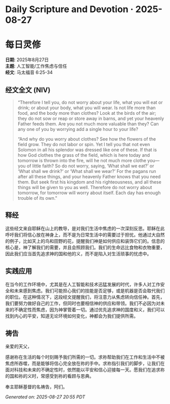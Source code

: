 # Daily Scripture and Devotion · 2025-08-27

# 每日灵修

**日期**: 2025年8月27日  
**主题**: 人工智能/工作焦虑与信任  
**经文**: 马太福音 6:25-34

## 经文全文 (NIV)

> “Therefore I tell you, do not worry about your life, what you will eat or drink; or about your body, what you will wear. Is not life more than food, and the body more than clothes? Look at the birds of the air; they do not sow or reap or store away in barns, and yet your heavenly Father feeds them. Are you not much more valuable than they? Can any one of you by worrying add a single hour to your life?
>
> “And why do you worry about clothes? See how the flowers of the field grow. They do not labor or spin. Yet I tell you that not even Solomon in all his splendor was dressed like one of these. If that is how God clothes the grass of the field, which is here today and tomorrow is thrown into the fire, will he not much more clothe you—you of little faith? So do not worry, saying, ‘What shall we eat?’ or ‘What shall we drink?’ or ‘What shall we wear?’ For the pagans run after all these things, and your heavenly Father knows that you need them. But seek first his kingdom and his righteousness, and all these things will be given to you as well. Therefore do not worry about tomorrow, for tomorrow will worry about itself. Each day has enough trouble of its own."

## 释经

这些经文来自耶稣在山上的教导，是对我们生活中焦虑的一次深刻反思。耶稣在此呼吁我们将信心放在神身上，而不是为日常生活中的需要过于担忧。他通过大自然的例子，比如天上的鸟和田野的花，提醒我们神是如何供应和装饰它们的。信息的核心是，神了解我们的需要，并且会照顾我们。我们的生命远比食物和衣物重要，因此我们应当首先追求神的国和他的义，而不是陷入对生活琐事的忧虑中。

## 实践应用

在当今的工作环境中，尤其是在人工智能和技术迅猛发展的时代，许多人对工作安全和未来感到焦虑。我们可能担心我们的技能是否足够，或是机器是否会取代我们的职位。在这种情况下，这段经文提醒我们，将注意力从焦虑转向信任神。首先，我们要努力做好自己的工作，但同时也要相信神的供应和带领。我们不必因为对未来的不确定性而焦虑，因为神掌管着一切。通过优先追求神的国度和义，我们可以找到内心的平安，知道无论环境如何变化，神都会为我们提供所需。

## 祷告

亲爱的天父，

感谢祢在生活的每个时刻赐予我们所需的一切。求祢帮助我们在工作和生活中不被焦虑所吞噬，而是能够将信心完全放在祢的手中。求祢指引我们的脚步，让我们在面对科技和未来的不确定性时，依然能以平安和信心迎接每一天。愿我们在追求祢的国和祢的义时，常感受到祢的看顾与恩典。

奉主耶稣基督的名祷告，阿们。

_Generated on: 2025-08-27 20:55 PDT_
